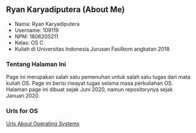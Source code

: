## Ryan Karyadiputera (About Me)

+ Nama: Ryan Karyadiputera
+ Username: 109119
+ NPM: 1806205211
+ Kelas: OS C
+ Kuliah di Universitas Indonesia Jurusan Fasilkom angkatan 2018

### Tentang Halaman Ini
Page ini merupakan salah satu pemenuhan untuk salah satu tugas dari mata kuliah OS. Page ini berisi riwayat tugas selama masa perkuliahan OS. Halaman page ini dibuat sejak Juni 2020, namun repositorynya sejak Januari 2020.

### Urls for OS
[Urls About Operating Systems](URLs/)
